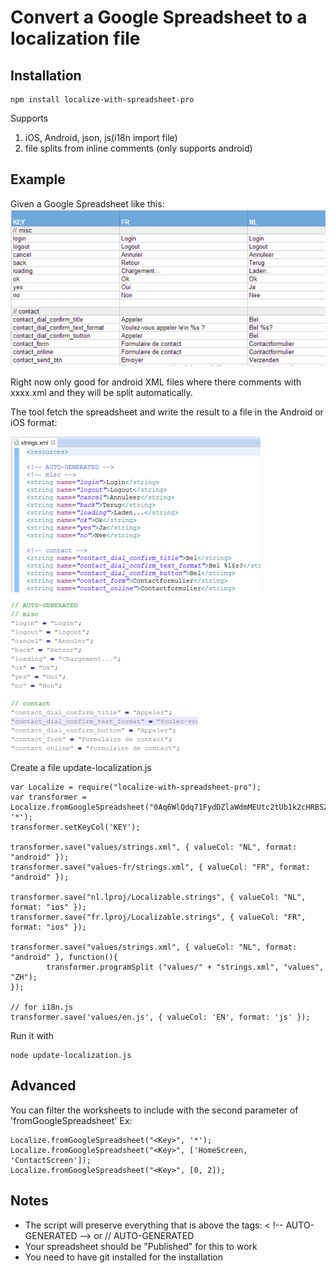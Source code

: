 # Convert a Google Spreadsheet to a localization file


## Installation
	npm install localize-with-spreadsheet-pro

Supports
1. iOS, Android, json, js(i18n import file) 
2. file splits from inline comments (only supports android)

## Example
Given a Google Spreadsheet like this:  
![Spreadsheet example](https://github.com/JerrySir/localize-spreadsheet-bot-pro/raw/master/doc/spreadsheet-example.png)

Right now only good for android XML files where there comments with xxxx.xml and they will be split automatically.

The tool fetch the spreadsheet and write the result to a file in the Android or iOS format:

![Result android](https://github.com/JerrySir/localize-spreadsheet-bot-pro/raw/master/doc/result-android.png) ![Result iOS](https://github.com/JerrySir/localize-spreadsheet-bot-pro/raw/master/doc/result-ios.png)

Create a file update-localization.js

	var Localize = require("localize-with-spreadsheet-pro");
    var transformer = Localize.fromGoogleSpreadsheet("0Aq6WlQdq71FydDZlaWdmMEUtc2tUb1k2cHRBS2hzd2c", '*');
    transformer.setKeyCol('KEY');

    transformer.save("values/strings.xml", { valueCol: "NL", format: "android" });
    transformer.save("values-fr/strings.xml", { valueCol: "FR", format: "android" });

    transformer.save("nl.lproj/Localizable.strings", { valueCol: "NL", format: "ios" });
    transformer.save("fr.lproj/Localizable.strings", { valueCol: "FR", format: "ios" });

    transformer.save("values/strings.xml", { valueCol: "NL", format: "android" }, function(){
            transformer.programSplit ("values/" + "strings.xml", "values", "ZH");
    });
    
    // for i18n.js
    transformer.save('values/en.js', { valueCol: 'EN', format: 'js' });

Run it with

    node update-localization.js

## Advanced
You can filter the worksheets to include with the second parameter of 'fromGoogleSpreadsheet'
Ex:

    Localize.fromGoogleSpreadsheet("<Key>", '*');
    Localize.fromGoogleSpreadsheet("<Key>", ['HomeScreen, 'ContactScreen']);
    Localize.fromGoogleSpreadsheet("<Key>", [0, 2]);

## Notes
- The script will preserve everything that is above the tags: < !-- AUTO-GENERATED --> or // AUTO-GENERATED
- Your spreadsheet should be "Published" for this to work
- You need to have git installed for the installation